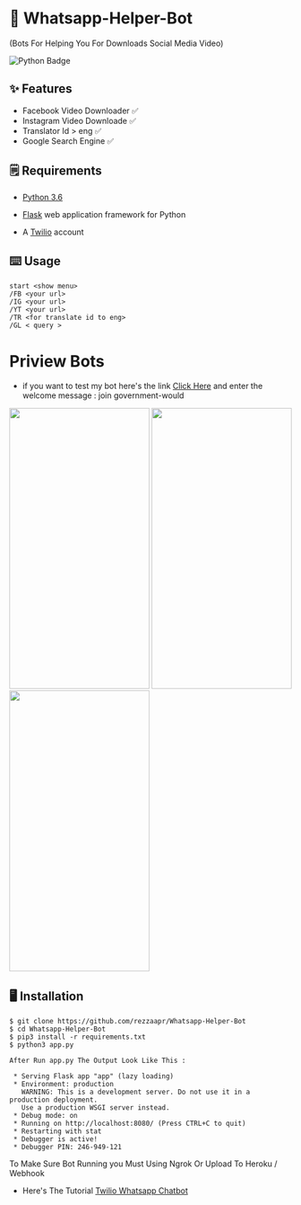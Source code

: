 # 🤖 Whatsapp-Helper-Bot
(Bots For Helping You For Downloads Social Media Video)

![Python Badge](https://img.shields.io/badge/Made%20with-Python-blue)



## ✨ Features
- Facebook Video Downloader ✅
- Instagram Video Downloade ✅
- Translator Id > eng ✅
- Google Search Engine ✅

## 🗒️ Requirements
* [Python 3.6](https://www.python.org/downloads/) 

* [Flask](https://palletsprojects.com/p/flask/) web application framework for Python

* A [Twilio](https://www.twilio.com/) account

## ⌨️ Usage
```
start <show menu>
/FB <your url>
/IG <your url>
/YT <your url>
/TR <for translate id to eng>
/GL < query >
 ```
 
 # Priview Bots
- if you want to test my bot here's the link [Click Here](https://api.whatsapp.com/send?phone=+14155238886) and enter the welcome message : join government-would

<img src="https://user-images.githubusercontent.com/58212770/77909441-8be76200-72b7-11ea-85e7-2fd0a3f516f7.png" height="500" width="250">  <img src="https://user-images.githubusercontent.com/58212770/77909449-8ee25280-72b7-11ea-97fe-e9bd2904703d.png" height="500" width="250"> <img src="https://user-images.githubusercontent.com/58212770/77909458-93a70680-72b7-11ea-9240-572f230266ee.png" height="500" width="250">


## 🖥️ Installation
```
$ git clone https://github.com/rezzaapr/Whatsapp-Helper-Bot
$ cd Whatsapp-Helper-Bot
$ pip3 install -r requirements.txt
$ python3 app.py

After Run app.py The Output Look Like This :

 * Serving Flask app "app" (lazy loading)
 * Environment: production
   WARNING: This is a development server. Do not use it in a production deployment.
   Use a production WSGI server instead.
 * Debug mode: on
 * Running on http://localhost:8080/ (Press CTRL+C to quit)
 * Restarting with stat
 * Debugger is active!
 * Debugger PIN: 246-949-121
 ```
 To Make Sure Bot Running you Must Using Ngrok Or Upload To Heroku / Webhook
 
 * Here's The Tutorial  [Twilio Whatsapp Chatbot](https://www.twilio.com/blog/build-a-whatsapp-chatbot-with-python-flask-and-twilio)

 
